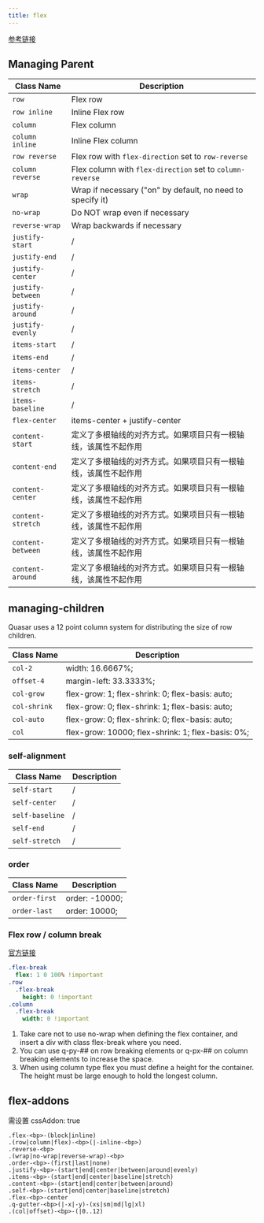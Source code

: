 ```yaml
---
title: flex
---
```


[参考链接](https://quasar.dev/layout/grid/introduction-to-flexbox)

## Managing Parent

| Class Name | Description |
| --- | --- |
| `row` | Flex row |
| `row inline` | Inline Flex row |
| `column` | Flex column |
| `column inline` | Inline Flex column |
| `row reverse` | Flex row with `flex-direction` set to `row-reverse` |
| `column reverse` | Flex column with `flex-direction` set to `column-reverse` |
| `wrap` | Wrap if necessary ("on" by default, no need to specify it) |
| `no-wrap` | Do NOT wrap even if necessary |
| `reverse-wrap` | Wrap backwards if necessary |
| `justify-start` | / |
| `justify-end` | / |
| `justify-center` | / |
| `justify-between` | / |
| `justify-around` | / |
| `justify-evenly` | / |
| `items-start` | / |
| `items-end` | / |
| `items-center` | / |
| `items-stretch` | / |
| `items-baseline` | / |
| `flex-center` | items-center + justify-center |
| `content-start` | 定义了多根轴线的对齐方式。如果项目只有一根轴线，该属性不起作用 |
| `content-end` | 定义了多根轴线的对齐方式。如果项目只有一根轴线，该属性不起作用 |
| `content-center` | 定义了多根轴线的对齐方式。如果项目只有一根轴线，该属性不起作用 |
| `content-stretch` | 定义了多根轴线的对齐方式。如果项目只有一根轴线，该属性不起作用 |
| `content-between` | 定义了多根轴线的对齐方式。如果项目只有一根轴线，该属性不起作用 |
| `content-around` | 定义了多根轴线的对齐方式。如果项目只有一根轴线，该属性不起作用 |

## managing-children

Quasar uses a 12 point column system for distributing the size of row children.

| Class Name | Description |
| --- | --- |
| `col-2` | width: 16.6667%; |
| `offset-4` | margin-left: 33.3333%; |
| `col-grow` | flex-grow: 1; flex-shrink: 0; flex-basis: auto; |
| `col-shrink` | flex-grow: 0; flex-shrink: 1; flex-basis: auto; |
| `col-auto` | flex-grow: 0; flex-shrink: 0; flex-basis: auto; |
| `col` | flex-grow: 10000; flex-shrink: 1; flex-basis: 0%; |

### self-alignment

| Class Name | Description |
| --- | --- |
| `self-start` | / |
| `self-center` | / |
| `self-baseline` | / |
| `self-end` | / |
| `self-stretch` | / |

### order

| Class Name | Description |
| --- | --- |
| `order-first` |  order: -10000; |
| `order-last` | order: 10000; |

### Flex row / column break

[官方链接](https://quasar.dev/layout/grid/flexbox-patterns#flex-row-column-break)

```sass
.flex-break
  flex: 1 0 100% !important
.row
  .flex-break
    height: 0 !important
.column
  .flex-break
    width: 0 !important
```

1. Take care not to use no-wrap when defining the flex container, and insert a div with class flex-break where you need.
2. You can use q-py-## on row breaking elements or q-px-## on column breaking elements to increase the space.
3. When using column type flex you must define a height for the container. The height must be large enough to hold the longest column.

## flex-addons

需设置  cssAddon: true

```none
.flex-<bp>-(block|inline)
.(row|column|flex)-<bp>(|-inline-<bp>)
.reverse-<bp>
.(wrap|no-wrap|reverse-wrap)-<bp>
.order-<bp>-(first|last|none)
.justify-<bp>-(start|end|center|between|around|evenly)
.items-<bp>-(start|end|center|baseline|stretch)
.content-<bp>-(start|end|center|between|around)
.self-<bp>-(start|end|center|baseline|stretch)
.flex-<bp>-center
.q-gutter-<bp>(|-x|-y)-(xs|sm|md|lg|xl)
.(col|offset)-<bp>-(|0..12)
```
